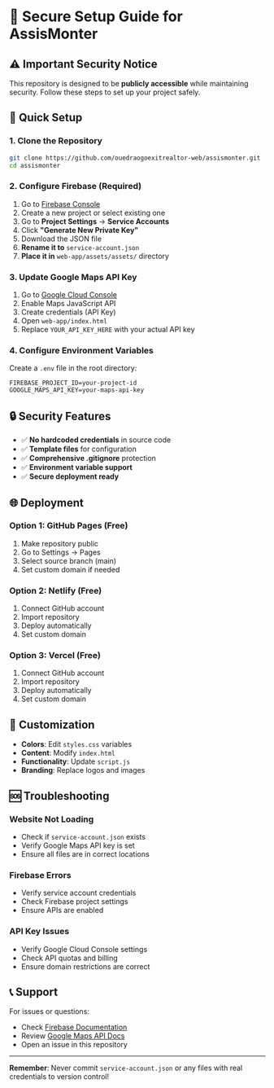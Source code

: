 # 🔐 Secure Setup Guide for AssisMonter

## ⚠️ Important Security Notice

This repository is designed to be **publicly accessible** while maintaining security. Follow these steps to set up your project safely.

## 🚀 Quick Setup

### 1. Clone the Repository
```bash
git clone https://github.com/ouedraogoexitrealtor-web/assismonter.git
cd assismonter
```

### 2. Configure Firebase (Required)
1. Go to [Firebase Console](https://console.firebase.google.com)
2. Create a new project or select existing one
3. Go to **Project Settings** → **Service Accounts**
4. Click **"Generate New Private Key"**
5. Download the JSON file
6. **Rename it to** `service-account.json`
7. **Place it in** `web-app/assets/assets/` directory

### 3. Update Google Maps API Key
1. Go to [Google Cloud Console](https://console.cloud.google.com)
2. Enable Maps JavaScript API
3. Create credentials (API Key)
4. Open `web-app/index.html`
5. Replace `YOUR_API_KEY_HERE` with your actual API key

### 4. Configure Environment Variables
Create a `.env` file in the root directory:
```env
FIREBASE_PROJECT_ID=your-project-id
GOOGLE_MAPS_API_KEY=your-maps-api-key
```

## 🔒 Security Features

- ✅ **No hardcoded credentials** in source code
- ✅ **Template files** for configuration
- ✅ **Comprehensive .gitignore** protection
- ✅ **Environment variable support**
- ✅ **Secure deployment ready**

## 🌐 Deployment

### Option 1: GitHub Pages (Free)
1. Make repository public
2. Go to Settings → Pages
3. Select source branch (main)
4. Set custom domain if needed

### Option 2: Netlify (Free)
1. Connect GitHub account
2. Import repository
3. Deploy automatically
4. Set custom domain

### Option 3: Vercel (Free)
1. Connect GitHub account
2. Import repository
3. Deploy automatically
4. Set custom domain

## 📱 Customization

- **Colors**: Edit `styles.css` variables
- **Content**: Modify `index.html`
- **Functionality**: Update `script.js`
- **Branding**: Replace logos and images

## 🆘 Troubleshooting

### Website Not Loading
- Check if `service-account.json` exists
- Verify Google Maps API key is set
- Ensure all files are in correct locations

### Firebase Errors
- Verify service account credentials
- Check Firebase project settings
- Ensure APIs are enabled

### API Key Issues
- Verify Google Cloud Console settings
- Check API quotas and billing
- Ensure domain restrictions are correct

## 📞 Support

For issues or questions:
- Check [Firebase Documentation](https://firebase.google.com/docs)
- Review [Google Maps API Docs](https://developers.google.com/maps/documentation)
- Open an issue in this repository

---

**Remember**: Never commit `service-account.json` or any files with real credentials to version control!
